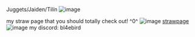 Juggets/Jaiden/Tilín ![image](https://files.catbox.moe/lqfn5r.gif)

my straw page that you should totally check out! ^0^ ![image](https://files.catbox.moe/oxvqg2.gif) [strawpage](https://bl4ebird.straw.page/)
![image](https://files.catbox.moe/n20dqk.png) my discord: bl4ebird  
